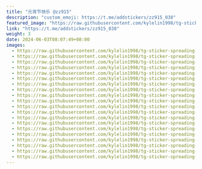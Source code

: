```yaml
---
title: "元宵节快乐 @zz915"
description: "custom_emoji: https://t.me/addstickers/zz915_038"
featured_image: "https://raw.githubusercontent.com/kylelin1998/tg-sticker-spreading-worldwide-images/main/img/c8559793-f928-4100-87f3-b16f1625dfe8.jpg"
link: "https://t.me/addstickers/zz915_038"
weight: 3
date: 2024-06-03T08:07:49+08:00
images:
  - https://raw.githubusercontent.com/kylelin1998/tg-sticker-spreading-worldwide-images/main/img/c8559793-f928-4100-87f3-b16f1625dfe8.jpg
  - https://raw.githubusercontent.com/kylelin1998/tg-sticker-spreading-worldwide-images/main/img/06da394b-9a0f-4e07-adcf-507258d74e8c.jpg
  - https://raw.githubusercontent.com/kylelin1998/tg-sticker-spreading-worldwide-images/main/img/8cd27c69-4e15-4b15-a5b3-59e784d774ac.jpg
  - https://raw.githubusercontent.com/kylelin1998/tg-sticker-spreading-worldwide-images/main/img/b0df97bf-9065-4b29-b903-b9835aa75dad.jpg
  - https://raw.githubusercontent.com/kylelin1998/tg-sticker-spreading-worldwide-images/main/img/9250bb92-b9ce-4a2a-9803-7ceab9579f2c.jpg
  - https://raw.githubusercontent.com/kylelin1998/tg-sticker-spreading-worldwide-images/main/img/daa99037-826a-4112-8edc-6c12e2eb30aa.jpg
  - https://raw.githubusercontent.com/kylelin1998/tg-sticker-spreading-worldwide-images/main/img/1b9183e7-b9e1-42f5-99cb-1ca5e256180c.jpg
  - https://raw.githubusercontent.com/kylelin1998/tg-sticker-spreading-worldwide-images/main/img/60392a8a-c709-430d-95ca-0d342d1c9eaa.jpg
  - https://raw.githubusercontent.com/kylelin1998/tg-sticker-spreading-worldwide-images/main/img/69f2e1f5-2a76-4874-8359-fbaece2825b7.jpg
  - https://raw.githubusercontent.com/kylelin1998/tg-sticker-spreading-worldwide-images/main/img/3ea497f0-ec5e-46b0-b101-8dda0827f4cc.jpg
  - https://raw.githubusercontent.com/kylelin1998/tg-sticker-spreading-worldwide-images/main/img/3c9d82df-0ab8-44c2-a388-9ed3b1f18eb9.jpg
  - https://raw.githubusercontent.com/kylelin1998/tg-sticker-spreading-worldwide-images/main/img/41c8ae42-fc3d-4675-9a80-4b63a64f7578.jpg
  - https://raw.githubusercontent.com/kylelin1998/tg-sticker-spreading-worldwide-images/main/img/e02ad000-443a-4b08-8e78-c1a596fde336.jpg
  - https://raw.githubusercontent.com/kylelin1998/tg-sticker-spreading-worldwide-images/main/img/cfe37c20-6688-4791-8c89-4125f51637ee.jpg
  - https://raw.githubusercontent.com/kylelin1998/tg-sticker-spreading-worldwide-images/main/img/bb790d9f-0b8e-4bf4-9b1f-4f73816c25b8.jpg
  - https://raw.githubusercontent.com/kylelin1998/tg-sticker-spreading-worldwide-images/main/img/2aa7c593-00ff-4424-8aad-0acf7bf0eee6.jpg
  - https://raw.githubusercontent.com/kylelin1998/tg-sticker-spreading-worldwide-images/main/img/3a0f8dd2-35c1-4112-be0e-38953dde3e40.jpg
  - https://raw.githubusercontent.com/kylelin1998/tg-sticker-spreading-worldwide-images/main/img/1a5f40ab-0788-437e-9d2c-84aba98cb378.jpg
  - https://raw.githubusercontent.com/kylelin1998/tg-sticker-spreading-worldwide-images/main/img/56f3d356-5cdd-4239-9c21-52b6989ae13f.jpg
  - https://raw.githubusercontent.com/kylelin1998/tg-sticker-spreading-worldwide-images/main/img/731d616d-b117-4358-80a8-48f009763926.jpg
---
```

